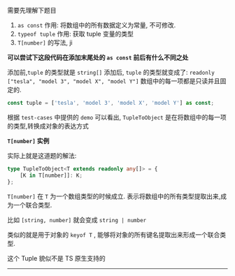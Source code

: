 需要先理解下题目

1. `as const` 作用: 将数组中的所有数据定义为常量, 不可修改.
2. `typeof tuple` 作用: 获取 tuple 变量的类型
3. `T[number]` 的写法, ji

**可以尝试下这段代码在添加末尾处的 `as const` 前后有什么不同之处**

添加前,`tuple` 的类型就是 `string[]`
添加后, `tuple` 的类型就变成了: `readonly ["tesla", "model 3", "model X", "model Y"]` 数组中的每一项都是只读并且固定的.


```typescript
const tuple = ['tesla', 'model 3', 'model X', 'model Y'] as const;
```

根据 `test-cases` 中提供的 `demo` 可以看出, `TupleToObject` 是在将数组中的每一项的类型,转换成对象的表达方式

**`T[number]` 实例**

实际上就是这道题的解法: 

```typescript
type TupleToObject<T extends readonly any[]> = {
    [K in T[number]]: K;
};

```

`T[number]` 在 `T` 为一个数组类型的时候成立. 表示将数组中的所有类型提取出来,成为一个联合类型.

比如 `[string, number]` 就会变成 `string | number`

类似的就是用于对象的 `keyof T` , 能够将对象的所有键名提取出来形成一个联合类型.


这个 Tuple 貌似不是 TS 原生支持的

---